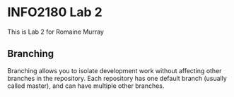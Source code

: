 # INFO2180 Lab 2

This is Lab 2 for Romaine Murray

## Branching

Branching allows you to isolate development work without
affecting other branches in the repository. Each repository
has one default branch (usually called master), and can have
multiple other branches.

